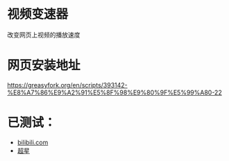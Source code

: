 # 视频变速器
改变网页上视频的播放速度

# 网页安装地址
https://greasyfork.org/en/scripts/393142-%E8%A7%86%E9%A2%91%E5%8F%98%E9%80%9F%E5%99%A80-22

# 已测试：
- [bilibili.com](bilibili.com)
- [超星](https://mooc1-1.chaoxing.com)
